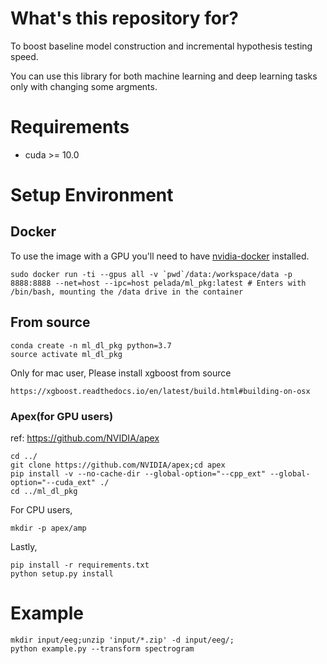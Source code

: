 # What's this repository for?
To boost baseline model construction and incremental hypothesis testing speed.

You can use this library for both machine learning and deep learning tasks only with changing some argments.

# Requirements
- cuda >= 10.0

# Setup Environment

## Docker
To use the image with a GPU you'll need to have [nvidia-docker](https://github.com/NVIDIA/nvidia-docker) installed.
```
sudo docker run -ti --gpus all -v `pwd`/data:/workspace/data -p 8888:8888 --net=host --ipc=host pelada/ml_pkg:latest # Enters with /bin/bash, mounting the /data drive in the container
```

## From source

```
conda create -n ml_dl_pkg python=3.7
source activate ml_dl_pkg
```

Only for mac user, Please install xgboost from source
```
https://xgboost.readthedocs.io/en/latest/build.html#building-on-osx
```

### Apex(for GPU users)
ref: https://github.com/NVIDIA/apex
```
cd ../
git clone https://github.com/NVIDIA/apex;cd apex
pip install -v --no-cache-dir --global-option="--cpp_ext" --global-option="--cuda_ext" ./
cd ../ml_dl_pkg
```

For CPU users,
```
mkdir -p apex/amp 
```

Lastly,
```
pip install -r requirements.txt
python setup.py install

```

# Example
```
mkdir input/eeg;unzip 'input/*.zip' -d input/eeg/;
python example.py --transform spectrogram
```